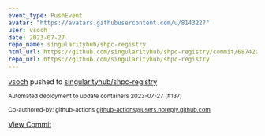 ```yaml
---
event_type: PushEvent
avatar: "https://avatars.githubusercontent.com/u/814322?"
user: vsoch
date: 2023-07-27
repo_name: singularityhub/shpc-registry
html_url: https://github.com/singularityhub/shpc-registry/commit/68742aa6e61649c0b222b914015ef11264406c9e
repo_url: https://github.com/singularityhub/shpc-registry
---
```


<a href='https://github.com/vsoch' target='_blank'>vsoch</a> pushed to <a href='https://github.com/singularityhub/shpc-registry' target='_blank'>singularityhub/shpc-registry</a>

<small>Automated deployment to update containers 2023-07-27 (#137)

Co-authored-by: github-actions <github-actions@users.noreply.github.com></small>

<a href='https://github.com/singularityhub/shpc-registry/commit/68742aa6e61649c0b222b914015ef11264406c9e' target='_blank'>View Commit</a>